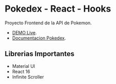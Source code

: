 # Pokedex - React - Hooks

Proyecto Frontend de la API de Pokemon.

- [DEMO Live](https://pokedex-react-nelson.netlify.app/).
- [Documentacion Pokedex](https://pokeapi.co/docs/v2).


## Librerias Importantes
- Material UI
- React 16
- Infinite Scroller